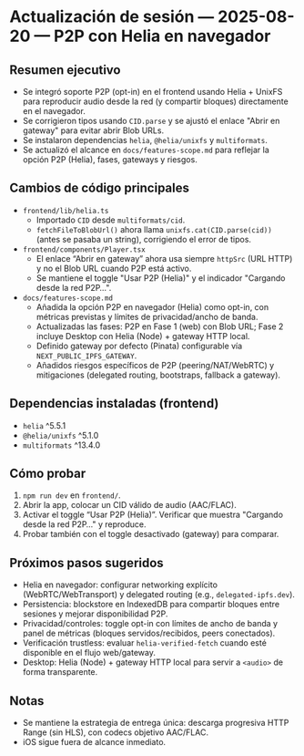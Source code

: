 # Actualización de sesión — 2025-08-20 — P2P con Helia en navegador

## Resumen ejecutivo
- Se integró soporte P2P (opt-in) en el frontend usando Helia + UnixFS para reproducir audio desde la red (y compartir bloques) directamente en el navegador.
- Se corrigieron tipos usando `CID.parse` y se ajustó el enlace "Abrir en gateway" para evitar abrir Blob URLs.
- Se instalaron dependencias `helia`, `@helia/unixfs` y `multiformats`.
- Se actualizó el alcance en `docs/features-scope.md` para reflejar la opción P2P (Helia), fases, gateways y riesgos.

## Cambios de código principales
- `frontend/lib/helia.ts`
  - Importado `CID` desde `multiformats/cid`.
  - `fetchFileToBlobUrl()` ahora llama `unixfs.cat(CID.parse(cid))` (antes se pasaba un string), corrigiendo el error de tipos.
- `frontend/components/Player.tsx`
  - El enlace “Abrir en gateway” ahora usa siempre `httpSrc` (URL HTTP) y no el Blob URL cuando P2P está activo.
  - Se mantiene el toggle "Usar P2P (Helia)" y el indicador "Cargando desde la red P2P…".
- `docs/features-scope.md`
  - Añadida la opción P2P en navegador (Helia) como opt-in, con métricas previstas y límites de privacidad/ancho de banda.
  - Actualizadas las fases: P2P en Fase 1 (web) con Blob URL; Fase 2 incluye Desktop con Helia (Node) + gateway HTTP local.
  - Definido gateway por defecto (Pinata) configurable vía `NEXT_PUBLIC_IPFS_GATEWAY`.
  - Añadidos riesgos específicos de P2P (peering/NAT/WebRTC) y mitigaciones (delegated routing, bootstraps, fallback a gateway).

## Dependencias instaladas (frontend)
- `helia` ^5.5.1
- `@helia/unixfs` ^5.1.0
- `multiformats` ^13.4.0

## Cómo probar
1. `npm run dev` en `frontend/`.
2. Abrir la app, colocar un CID válido de audio (AAC/FLAC).
3. Activar el toggle “Usar P2P (Helia)”. Verificar que muestra "Cargando desde la red P2P…" y reproduce.
4. Probar también con el toggle desactivado (gateway) para comparar.

## Próximos pasos sugeridos
- Helia en navegador: configurar networking explícito (WebRTC/WebTransport) y delegated routing (e.g., `delegated-ipfs.dev`).
- Persistencia: blockstore en IndexedDB para compartir bloques entre sesiones y mejorar disponibilidad P2P.
- Privacidad/controles: toggle opt-in con límites de ancho de banda y panel de métricas (bloques servidos/recibidos, peers conectados).
- Verificación trustless: evaluar `helia-verified-fetch` cuando esté disponible en el flujo web/gateway.
- Desktop: Helia (Node) + gateway HTTP local para servir a `<audio>` de forma transparente.

## Notas
- Se mantiene la estrategia de entrega única: descarga progresiva HTTP Range (sin HLS), con codecs objetivo AAC/FLAC.
- iOS sigue fuera de alcance inmediato.
